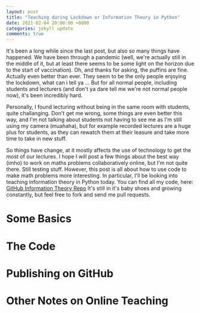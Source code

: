 ```yaml
---
layout: post
title: "Teaching during Lockdown or Information Theory in Python"
date: 2021-02-04 20:00:00 +0000
categories: jekyll update
comments: true
---
```


It's been a long while since the last post, but also so many things have happened. We have been through a pandemic (well, we're actually still in the middle of it, but at least there seems to be some light on the horizon due to the start of vaccination). Oh, and thanks for asking, the puffins are fine. Actually even better than ever. They seem to be the only people enjoying the lockdown, what can i tell ya ... But for all normal people, including students and lecturers (and don't ya dare tell me we're not normal people now), it's been incredibly hard.

Personally, I found lecturing without being in the same room with students, quite challanging. Don't get me wrong, some things are even better this way, and I'm not talking about students not having to see me as I'm still using my camera (muahaha), but for example recorded lectures are a huge plus for students, as they can rewatch them at their leasure and take more time to take in new stuff.

So things have change, at it mostly affects the use of technology to get the most of our lectures. I hope I will post a few things about the best way (imho) to work on maths problems collaboratively online, but I'm not quite there. Still testing stuff. However, this post is all about how to use code to make math problems more interesting. In particular, I'll be looking into teaching information theory in Python today. You can find all my code, here: [GitHub Information Theory Repo](https://github.com/bozicb/information-theory) It's still in it's baby shoes and growing constantly, but feel free to fork and send me pull requests.

# Some Basics


# The Code

# Publishing on GitHub

# Other Notes on Online Teaching
